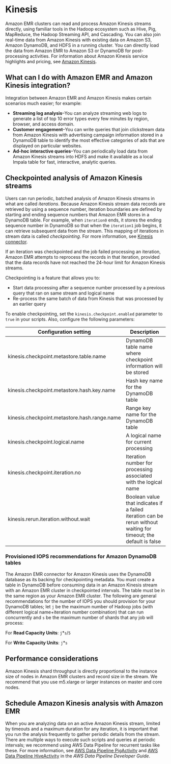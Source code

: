 # Kinesis<a name="emr-kinesis"></a>

Amazon EMR clusters can read and process Amazon Kinesis streams directly, using familiar tools in the Hadoop ecosystem such as Hive, Pig, MapReduce, the Hadoop Streaming API, and Cascading\. You can also join real\-time data from Amazon Kinesis with existing data on Amazon S3, Amazon DynamoDB, and HDFS in a running cluster\. You can directly load the data from Amazon EMR to Amazon S3 or DynamoDB for post\-processing activities\. For information about Amazon Kinesis service highlights and pricing, see [Amazon Kinesis](https://aws.amazon.com/kinesis/)\.

## What can I do with Amazon EMR and Amazon Kinesis integration?<a name="kinesis-use-cases"></a>

 Integration between Amazon EMR and Amazon Kinesis makes certain scenarios much easier; for example: 
+ **Streaming log analysis**–You can analyze streaming web logs to generate a list of top 10 error types every few minutes by region, browser, and access domain\. 
+ **Customer engagement**–You can write queries that join clickstream data from Amazon Kinesis with advertising campaign information stored in a DynamoDB table to identify the most effective categories of ads that are displayed on particular websites\. 
+ **Ad\-hoc interactive queries**–You can periodically load data from Amazon Kinesis streams into HDFS and make it available as a local Impala table for fast, interactive, analytic queries\.

## Checkpointed analysis of Amazon Kinesis streams<a name="kinesis-checkpoint"></a>

Users can run periodic, batched analysis of Amazon Kinesis streams in what are called *iterations*\. Because Amazon Kinesis stream data records are retrieved by using a sequence number, iteration boundaries are defined by starting and ending sequence numbers that Amazon EMR stores in a DynamoDB table\. For example, when `iteration0` ends, it stores the ending sequence number in DynamoDB so that when the `iteration1` job begins, it can retrieve subsequent data from the stream\. This mapping of iterations in stream data is called *checkpointing*\. For more information, see [Kinesis connector](https://aws.amazon.com/elasticmapreduce/faqs/#kinesis-connector)\.

If an iteration was checkpointed and the job failed processing an iteration, Amazon EMR attempts to reprocess the records in that iteration, provided that the data records have not reached the 24\-hour limit for Amazon Kinesis streams\. 

Checkpointing is a feature that allows you to: 
+ Start data processing after a sequence number processed by a previous query that ran on same stream and logical name
+ Re\-process the same batch of data from Kinesis that was processed by an earlier query

 To enable checkpointing, set the `kinesis.checkpoint.enabled` parameter to `true` in your scripts\. Also, configure the following parameters:


| Configuration setting | Description | 
| --- | --- | 
| kinesis\.checkpoint\.metastore\.table\.name | DynamoDB table name where checkpoint information will be stored | 
| kinesis\.checkpoint\.metastore\.hash\.key\.name | Hash key name for the DynamoDB table | 
| kinesis\.checkpoint\.metastore\.hash\.range\.name | Range key name for the DynamoDB table | 
| kinesis\.checkpoint\.logical\.name | A logical name for current processing | 
| kinesis\.checkpoint\.iteration\.no | Iteration number for processing associated with the logical name | 
| kinesis\.rerun\.iteration\.without\.wait | Boolean value that indicates if a failed iteration can be rerun without waiting for timeout; the default is false | 

### Provisioned IOPS recommendations for Amazon DynamoDB tables<a name="kinesis-checkpoint-DDB"></a>

The Amazon EMR connector for Amazon Kinesis uses the DynamoDB database as its backing for checkpointing metadata\. You must create a table in DynamoDB before consuming data in an Amazon Kinesis stream with an Amazon EMR cluster in checkpointed intervals\. The table must be in the same region as your Amazon EMR cluster\. The following are general recommendations for the number of IOPS you should provision for your DynamoDB tables; let `j` be the maximum number of Hadoop jobs \(with different logical name\+iteration number combination\) that can run concurrently and `s` be the maximum number of shards that any job will process:

For **Read Capacity Units**: `j`\*`s`/`5`

For **Write Capacity Units**: `j`\*`s`

## Performance considerations<a name="w162aac67b9b8"></a>

Amazon Kinesis shard throughput is directly proportional to the instance size of nodes in Amazon EMR clusters and record size in the stream\. We recommend that you use m5\.xlarge or larger instances on master and core nodes\.

## Schedule Amazon Kinesis analysis with Amazon EMR<a name="w162aac67b9c10"></a>

 When you are analyzing data on an active Amazon Kinesis stream, limited by timeouts and a maximum duration for any iteration, it is important that you run the analysis frequently to gather periodic details from the stream\. There are multiple ways to execute such scripts and queries at periodic intervals; we recommend using AWS Data Pipeline for recurrent tasks like these\. For more information, see [AWS Data Pipeline PigActivity](https://docs.aws.amazon.com/datapipeline/latest/DeveloperGuide/dp-object-pigactivity.html) and [AWS Data Pipeline HiveActivity](https://docs.aws.amazon.com/datapipeline/latest/DeveloperGuide/dp-object-hiveactivity.html) in the *AWS Data Pipeline Developer Guide*\.
